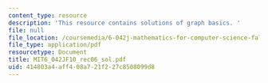 ```yaml
---
content_type: resource
description: 'This resource contains solutions of graph basics. '
file: null
file_location: /coursemedia/6-042j-mathematics-for-computer-science-fall-2010/414803a4aff408a721f227c8508099d8_MIT6_042JF10_rec06_sol.pdf
file_type: application/pdf
resourcetype: Document
title: MIT6_042JF10_rec06_sol.pdf
uid: 414803a4-aff4-08a7-21f2-27c8508099d8
---
```

